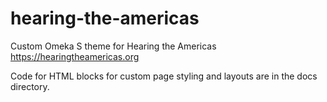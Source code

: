 # hearing-the-americas
Custom Omeka S theme for Hearing the Americas <https://hearingtheamericas.org>

Code for HTML blocks for custom page styling and layouts are in the docs directory.
